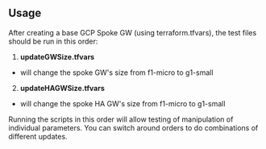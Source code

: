 Usage
-----------
After creating a base GCP Spoke GW (using terraform.tfvars), the test files should be run in this order:

1. **updateGWSize.tfvars**
  * will change the spoke GW's size from f1-micro to g1-small
2. **updateHAGWSize.tfvars**
  * will change the spoke HA GW's size from f1-micro to g1-small

Running the scripts in this order will allow testing of manipulation of individual parameters.
You can switch around orders to do combinations of different updates.
